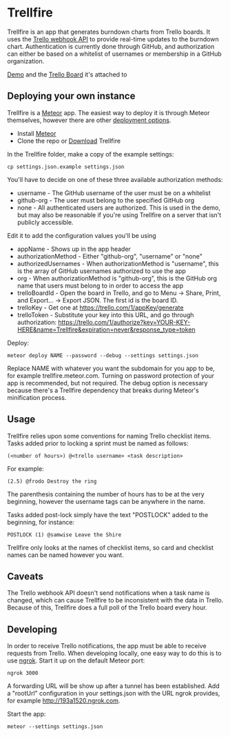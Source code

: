 Trellfire
=========

Trellfire is an app that generates burndown charts from Trello boards. It uses the [Trello webhook API](https://trello.com/docs/gettingstarted/webhooks.html) to provide real-time updates to the burndown chart. Authentication is currently done through GitHub, and authorization can either be based on a whitelist of usernames or membership in a GitHub organization.

[Demo](http://trellfire.meteor.com) and the [Trello Board](https://trello.com/b/dCWRlbJW/trellfire-demo) it's attached to

Deploying your own instance
---------------------------

Trellfire is a [Meteor](https://www.meteor.com) app. The easiest way to deploy it is through Meteor themselves, however there are other [deployment options](http://docs.meteor.com/#deploying).

  * Install [Meteor](https://www.meteor.com)
  * Clone the repo or [Download](https://github.com/CXInc/trellfire/archive/master.zip) Trellfire

In the Trellfire folder, make a copy of the example settings:

    cp settings.json.example settings.json

You'll have to decide on one of these three available authorization methods:

  * username - The GitHub username of the user must be on a whitelist
  * github-org - The user must belong to the specified GitHub org
  * none - All authenticated users are authorized. This is used in the demo, but may also be reasonable if you're using Trellfire on a server that isn't publicly accessible.

Edit it to add the configuration values you'll be using

  * appName - Shows up in the app header
  * authorizationMethod - Either "github-org", "username" or "none"
  * authorizedUsernames - When authorizationMethod is "username", this is the array of GitHub usernames authorized to use the app
  * org - When authorizationMethod is "github-org", this is the GitHub org name that users must belong to in order to access the app
  * trelloBoardId - Open the board in Trello, and go to Menu -> Share, Print, and Export... -> Export JSON. The first id is the board ID.
  * trelloKey - Get one at https://trello.com/1/appKey/generate
  * trelloToken - Substitute your key into this URL, and go through authorization: https://trello.com/1/authorize?key=YOUR-KEY-HERE&name=Trellfire&expiration=never&response_type=token

Deploy:

    meteor deploy NAME --password --debug --settings settings.json

Replace NAME with whatever you want the subdomain for you app to be, for example trellfire.meteor.com. Turning on password protection of your app is recommended, but not required. The debug option is necessary because there's a Trellfire dependency that breaks during Meteor's minification process.

Usage
-----

Trellfire relies upon some conventions for naming Trello checklist items. Tasks added prior to locking a sprint must be named as follows:

    (<number of hours>) @<trello username> <task description>

For example:

    (2.5) @frodo Destroy the ring

The parenthesis containing the number of hours has to be at the very beginning, however the username tags can be anywhere in the name.

Tasks added post-lock simply have the text "POSTLOCK" added to the beginning, for instance:

    POSTLOCK (1) @samwise Leave the Shire

Trellfire only looks at the names of checklist items, so card and checklist names can be named however you want.

Caveats
-------

The Trello webhook API doesn't send notifications when a task name is changed, which can cause Trellfire to be inconsistent with the data in Trello. Because of this, Trellfire does a full poll of the Trello board every hour.

Developing
----------

In order to receive Trello notifications, the app must be able to receive requests from Trello. When developing locally, one easy way to do this is to use [ngrok](https://ngrok.com). Start it up on the default Meteor port:

    ngrok 3000

A forwarding URL will be show up after a tunnel has been established. Add a "rootUrl" configuration in your settings.json with the URL ngrok provides, for example http://193a1520.ngrok.com.

Start the app:

    meteor --settings settings.json
